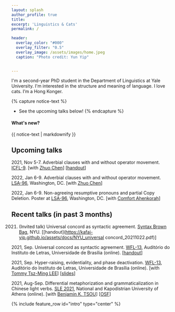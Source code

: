 ```yaml
---
layout: splash
author_profile: true
title:
excerpt: 'Linguistics & Cats'
permalink: /

header:
  overlay_color: "#000"
  overlay_filter: "0.5"
  overlay_image: /assets/images/home.jpeg
  caption: "Photo credit: Yun Yip"

  
---
```


I'm a second-year PhD student in the Department of Linguistics at Yale University. I'm interested in the structure and meaning of language. I love cats. I’m a Hong Konger.


{% capture notice-text %}
* See the upcoming talks below!
{% endcapture %}

<div class="notice--info">
  <h4 class="no_toc">What's new?</h4>
  {{ notice-text | markdownify }}
</div>


## Upcoming talks

2021, Nov 5-7. Adverbial clauses with and without operator movement. [ICFL-9](https://easychair.org/cfp/ICFL-9). [with [Zhuo Chen](https://www.zhuochenlinguist.com/)] [[handout](https://kafai-yip.github.io/assets/docs/ICFL-9_advclause_handout_20211106.pdf)]

2022, Jan 6-9. Adverbial clauses with and without operator movement. [LSA-96](https://www.linguisticsociety.org/event/lsa-2022-annual-meeting), Washington, DC. [with [Zhuo Chen](https://www.zhuochenlinguist.com/)] 

2022, Jan 6-9. Non-agreeing resumptive pronouns and partial Copy Deletion. Poster at [LSA-96](https://www.linguisticsociety.org/event/lsa-2022-annual-meeting), Washington, DC. [with [Comfort Ahenkorah](https://ling.yale.edu/people/comfort-ahenkorah)]

## Recent talks (in past 3 months)

2021. (Invited talk) Universal concord as syntactic agreement. [Syntax Brown Bag](https://sites.google.com/a/nyu.edu/nyusyntaxbrownbag/schedule?authuser=0), NYU. [[handout](https://kafai-yip.github.io/assets/docs/NYU_universal concord_20211022.pdf)]

2021, Sep. Universal concord as syntactic agreement. [WFL-13](https://13wflunb.wixsite.com/wfl-2020), Auditório do Instituto de Letras, Universidade de Brasília (online). [[handout](https://kafai-yip.github.io/assets/docs/WFL-13_%E2%88%80-concord_handout_20210916.pdf)]

2021, Sep. Hyper-raising, evidentiality, and phase deactivation. [WFL-13](https://13wflunb.wixsite.com/wfl-2020), Auditório do Instituto de Letras, Universidade de Brasília (online). [with [Tommy Tsz-Ming LEE](https://tszminglee.github.io/)] [[slides](https://kafai-yip.github.io/assets/docs/HR%20and%20evidentiality%20-%20handout.pdf)]

2021, Aug-Sep. Differential metaphorization and grammaticalization in Chinese light verbs. [SLE 2021](http://sle2021.eu/), National and Kapodistrian University of Athens (online). [with [Benjamin K. TSOU](https://lt.cityu.edu.hk/People/Peop_peopleProfile.asp?peop_rkcl=1&peop_StfID=134)] [[OSF](https://osf.io/9t4gn/)]



{% include feature_row id="intro" type="center" %}
